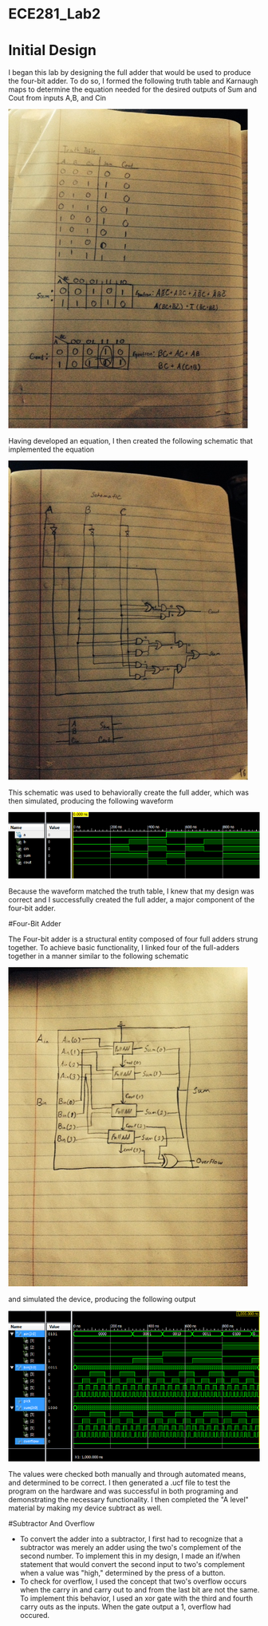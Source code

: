 ECE281_Lab2
===========

# Initial Design

I began this lab by designing the full adder that would be used to produce the four-bit adder.  To do so,
I formed the following truth table and Karnaugh maps to determine the equation needed for the desired outputs
of Sum and Cout from inputs A,B, and Cin 

![](https://github.com/C16erikthompson/ECE281_Lab2/blob/master/PreLab2Truth.JPG?raw=true)

Having developed an equation, I then created the following schematic that implemented the equation

![](https://github.com/C16erikthompson/ECE281_Lab2/blob/master/PreLab2Schem.JPG?raw=true)

This schematic was used to behaviorally create the full adder, which was then simulated, producing the following
waveform

![](https://github.com/C16erikthompson/ECE281_Lab2/blob/master/SingleBitWaveform.png?raw=true)

Because the waveform matched the truth table, I knew that my design was correct and I successfully created the full adder,
a major component of the four-bit adder.

#Four-Bit Adder

The Four-bit adder is a structural entity composed of four full adders strung together.  To achieve basic functionality, 
I linked four of the full-adders together in a manner similar to the following schematic

![](https://github.com/C16erikthompson/ECE281_Lab2/blob/master/FullSchem.JPG?raw=true)

and simulated the device, producing the following output

![](https://github.com/C16erikthompson/ECE281_Lab2/blob/master/Lab2Wave.png?raw=true)

The values were checked both manually and through automated means, and determined to be correct.  I then generated
a .ucf file to test the program on the hardware and was successful in both programing and demonstrating the necessary
functionality.  I then completed the "A level" material by making my device subtract as well.

#Subtractor And Overflow

- To convert the adder into a subtractor, I first had to recognize that a subtractor was merely an adder using the 
two's complement of the second number.  To implement this in my design, I made an if/when statement that would convert
the second input to two's complement when a value was "high," determined by the press of a button.
- To check for overflow, I used the concept that two's overflow occurs when the carry in and carry out to and from the
last bit are not the same.  To implement this behavior, I used an xor gate with the third and fourth carry outs as the
inputs.  When the gate output a 1, overflow had occured.
